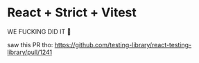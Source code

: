 # React + Strict + Vitest

WE FUCKING DID IT 🙌

saw this PR tho:
https://github.com/testing-library/react-testing-library/pull/1241
